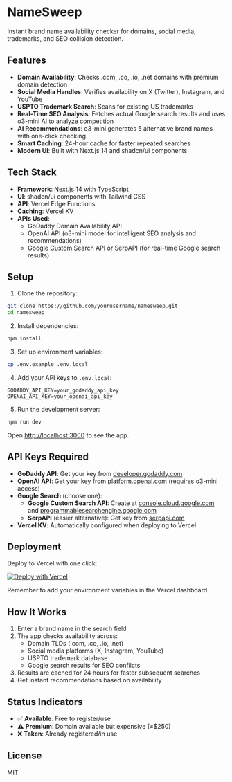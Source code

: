 # NameSweep

Instant brand name availability checker for domains, social media, trademarks, and SEO collision detection.

## Features

- **Domain Availability**: Checks .com, .co, .io, .net domains with premium domain detection
- **Social Media Handles**: Verifies availability on X (Twitter), Instagram, and YouTube
- **USPTO Trademark Search**: Scans for existing US trademarks
- **Real-Time SEO Analysis**: Fetches actual Google search results and uses o3-mini AI to analyze competition
- **AI Recommendations**: o3-mini generates 5 alternative brand names with one-click checking
- **Smart Caching**: 24-hour cache for faster repeated searches
- **Modern UI**: Built with Next.js 14 and shadcn/ui components

## Tech Stack

- **Framework**: Next.js 14 with TypeScript
- **UI**: shadcn/ui components with Tailwind CSS
- **API**: Vercel Edge Functions
- **Caching**: Vercel KV
- **APIs Used**:
  - GoDaddy Domain Availability API
  - OpenAI API (o3-mini model for intelligent SEO analysis and recommendations)
  - Google Custom Search API or SerpAPI (for real-time Google search results)

## Setup

1. Clone the repository:
```bash
git clone https://github.com/yourusername/namesweep.git
cd namesweep
```

2. Install dependencies:
```bash
npm install
```

3. Set up environment variables:
```bash
cp .env.example .env.local
```

4. Add your API keys to `.env.local`:
```env
GODADDY_API_KEY=your_godaddy_api_key
OPENAI_API_KEY=your_openai_api_key
```

5. Run the development server:
```bash
npm run dev
```

Open [http://localhost:3000](http://localhost:3000) to see the app.

## API Keys Required

- **GoDaddy API**: Get your key from [developer.godaddy.com](https://developer.godaddy.com/)
- **OpenAI API**: Get your key from [platform.openai.com](https://platform.openai.com/api-keys) (requires o3-mini access)
- **Google Search** (choose one):
  - **Google Custom Search API**: Create at [console.cloud.google.com](https://console.cloud.google.com/apis/credentials) and [programmablesearchengine.google.com](https://programmablesearchengine.google.com/)
  - **SerpAPI** (easier alternative): Get key from [serpapi.com](https://serpapi.com/)
- **Vercel KV**: Automatically configured when deploying to Vercel

## Deployment

Deploy to Vercel with one click:

[![Deploy with Vercel](https://vercel.com/button)](https://vercel.com/new/clone?repository-url=https://github.com/yourusername/namesweep)

Remember to add your environment variables in the Vercel dashboard.

## How It Works

1. Enter a brand name in the search field
2. The app checks availability across:
   - Domain TLDs (.com, .co, .io, .net)
   - Social media platforms (X, Instagram, YouTube)
   - USPTO trademark database
   - Google search results for SEO conflicts
3. Results are cached for 24 hours for faster subsequent searches
4. Get instant recommendations based on availability

## Status Indicators

- ✅ **Available**: Free to register/use
- ⚠️ **Premium**: Domain available but expensive (≥$250)
- ❌ **Taken**: Already registered/in use

## License

MIT
